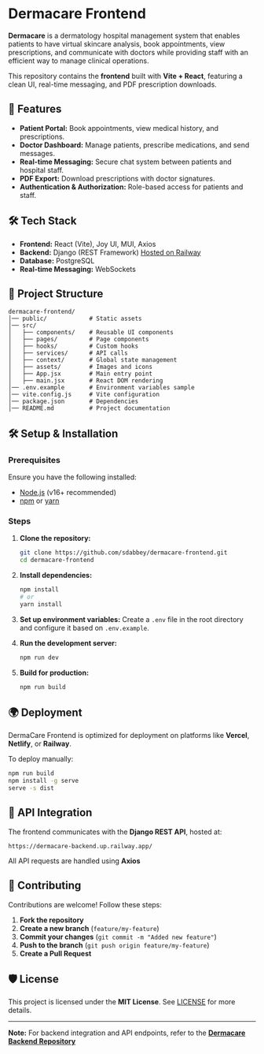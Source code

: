 # Dermacare Frontend

&#x20;

**Dermacare** is a dermatology hospital management system that enables patients to have virtual skincare analysis, book appointments, view prescriptions, and communicate with doctors while providing staff with an efficient way to manage clinical operations.

This repository contains the **frontend** built with **Vite + React**, featuring a clean UI, real-time messaging, and PDF prescription downloads.

## 🚀 Features

- **Patient Portal:** Book appointments, view medical history, and prescriptions.
- **Doctor Dashboard:** Manage patients, prescribe medications, and send messages.
- **Real-time Messaging:** Secure chat system between patients and hospital staff.
- **PDF Export:** Download prescriptions with doctor signatures.
- **Authentication & Authorization:** Role-based access for patients and staff.

## 🛠️ Tech Stack

- **Frontend:** React (Vite), Joy UI, MUI, Axios
- **Backend:** Django (REST Framework) [Hosted on Railway](https://railway.app)
- **Database:** PostgreSQL
- **Real-time Messaging:** WebSockets

## 💂️ Project Structure

```
dermacare-frontend/
│── public/            # Static assets
│── src/
│   ├── components/    # Reusable UI components
│   ├── pages/         # Page components
│   ├── hooks/         # Custom hooks
│   ├── services/      # API calls
│   ├── context/       # Global state management
│   ├── assets/        # Images and icons
│   ├── App.jsx        # Main entry point
│   ├── main.jsx       # React DOM rendering
│── .env.example       # Environment variables sample
│── vite.config.js     # Vite configuration
│── package.json       # Dependencies
│── README.md          # Project documentation
```

## 🛠️ Setup & Installation

### Prerequisites

Ensure you have the following installed:

- [Node.js](https://nodejs.org) (v16+ recommended)
- [npm](https://www.npmjs.com/) or [yarn](https://yarnpkg.com/)

### Steps

1. **Clone the repository:**

   ```sh
   git clone https://github.com/sdabbey/dermacare-frontend.git
   cd dermacare-frontend
   ```

2. **Install dependencies:**

   ```sh
   npm install
   # or
   yarn install
   ```

3. **Set up environment variables:** Create a `.env` file in the root directory and configure it based on `.env.example`.

4. **Run the development server:**

   ```sh
   npm run dev
   ```

5. **Build for production:**

   ```sh
   npm run build
   ```

## 🌍 Deployment

DermaCare Frontend is optimized for deployment on platforms like **Vercel**, **Netlify**, or **Railway**.

To deploy manually:

```sh
npm run build
npm install -g serve
serve -s dist
```

## 📌 API Integration

The frontend communicates with the **Django REST API**, hosted at:

```
https://dermacare-backend.up.railway.app/
```

All API requests are handled using **Axios**

## 🤝 Contributing

Contributions are welcome! Follow these steps:

1. **Fork the repository**
2. **Create a new branch** (`feature/my-feature`)
3. **Commit your changes** (`git commit -m "Added new feature"`)
4. **Push to the branch** (`git push origin feature/my-feature`)
5. **Create a Pull Request**

## 🛡️ License

This project is licensed under the **MIT License**. See [LICENSE](LICENSE) for more details.

---

**Note:** For backend integration and API endpoints, refer to the [**Dermacare Backend Repository**](https://github.com/sdabbey/dermacare-backend)

